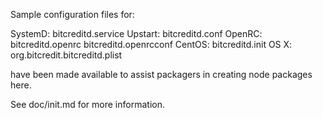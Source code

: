Sample configuration files for:

SystemD: bitcreditd.service
Upstart: bitcreditd.conf
OpenRC:  bitcreditd.openrc
         bitcreditd.openrcconf
CentOS:  bitcreditd.init
OS X:    org.bitcredit.bitcreditd.plist

have been made available to assist packagers in creating node packages here.

See doc/init.md for more information.
